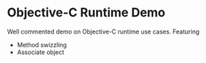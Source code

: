 # Objective-C Runtime Demo

Well commented demo on Objective-C runtime use cases. Featuring

* Method swizzling
* Associate object

